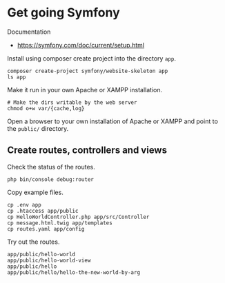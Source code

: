 Get going Symfony
====================

Documentation

* https://symfony.com/doc/current/setup.html

Install using composer create project into the directory `app`.

```
composer create-project symfony/website-skeleton app
ls app
```

Make it run in your own Apache or XAMPP installation.

```
# Make the dirs writable by the web server
chmod o+w var/{cache,log}
```

Open a browser to your own installation of Apache or XAMPP and point to the `public/` directory.



Create routes, controllers and views
-----------------------

Check the status of the routes.

```
php bin/console debug:router
```

Copy example files.

```
cp .env app
cp .htaccess app/public
cp HelloWorldController.php app/src/Controller
cp message.html.twig app/templates
cp routes.yaml app/config
```

Try out the routes.

```
app/public/hello-world
app/public/hello-world-view
app/public/hello
app/public/hello/hello-the-new-world-by-arg
```
